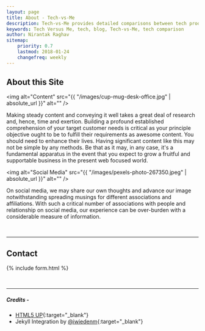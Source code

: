 ```yaml
---
layout: page
title: About - Tech-vs-Me
description: Tech-vs-Me provides detailed comparisons between tech products and services, that enable our readers to make informed choices.
keywords: Tech Versus Me, tech, blog, Tech-vs-Me, tech comparison
author: Nirantak Raghav
sitemap:
    priority: 0.7
    lastmod: 2018-01-24
    changefreq: weekly
---
```

## About this Site

<span class="image left"><img alt="Content" src="{{ "/images/cup-mug-desk-office.jpg" | absolute_url }}" alt="" /></span>

Making steady content and conveying it well takes a great deal of research and, hence, time and exertion. Building a profound established comprehension of your target customer needs is critical as your principle objective ought to be to fulfill their requirements as awesome content. You should need to enhance their lives. Having significant content like this may not be simple by any methods. Be that as it may, in any case, it's a fundamental apparatus in the event that you expect to grow a fruitful and supportable business in the present web focused world.

<span class="image right"><img alt="Social Media" src="{{ "/images/pexels-photo-267350.jpeg" | absolute_url }}" alt="" /></span>

On social media, we may share our own thoughts and advance our image notwithstanding spreading musings for different associations and affiliations. With such a critical number of associations with people and relationship on social media, our experience can be over-burden with a considerable measure of information.
  
<br />
<hr />

## Contact

{% include form.html %}
  
<br />
<hr />

##### Credits -

* [HTML5 UP](https://html5up.net/license){:target="_blank"}
* Jekyll Integration by [@iwiedenm](https://github.com/iwiedenm/jekyll-theme-massively-src){:target="_blank"}
